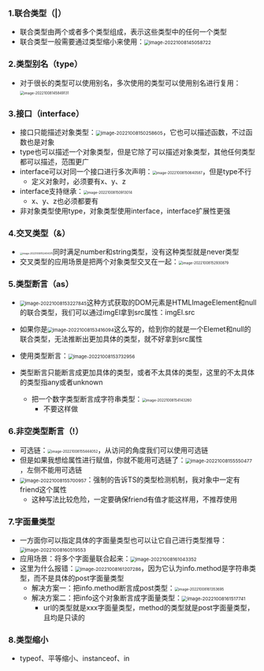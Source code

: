 ### 1.联合类型（|）

- 联合类型由两个或者多个类型组成，表示这些类型中的任何一个类型
- 联合类型一般需要通过类型缩小来使用：<img src="images/image-20221008145058722.png" alt="image-20221008145058722" style="zoom: 67%;" />

### 2.类型别名（type）

- 对于很长的类型可以使用别名，多次使用的类型可以使用别名进行复用：<img src="images/image-20221008145849131.png" alt="image-20221008145849131" style="zoom: 50%;" />

### 3.接口（interface）

- 接口只能描述对象类型：<img src="images/image-20221008150258605.png" alt="image-20221008150258605" style="zoom:67%;" />，它也可以描述函数，不过函数也是对象
- type也可以描述一个对象类型，但是它除了可以描述对象类型，其他任何类型都可以描述，范围更广
- interface可以对同一个接口进行多次声明：<img src="images/image-20221008150640587.png" alt="image-20221008150640587" style="zoom: 50%;" />，但是type不行
  - 定义对象时，必须要有x、y、z
- interface支持继承：<img src="images/image-20221008150913014.png" alt="image-20221008150913014" style="zoom: 50%;" />
  - x、y、z也必须都要有
- 非对象类型使用type，对象类型使用interface，interface扩展性更强

### 4.交叉类型（&）

- <img src="images/image-20221008152404375.png" alt="image-20221008152404375" style="zoom: 33%;" />同时满足number和string类型，没有这种类型就是never类型
- 交叉类型的应用场景是把两个对象类型交叉在一起：<img src="images/image-20221008152930879.png" alt="image-20221008152930879" style="zoom: 50%;" />

### 5.类型断言（as）

- <img src="images/image-20221008153227845.png" alt="image-20221008153227845" style="zoom: 67%;" />这种方式获取的DOM元素是HTMLImageElement和null的联合类型，我们可以通过imgEl拿到src属性：imgEl.src
- 如果你是<img src="images/image-20221008153416094.png" alt="image-20221008153416094" style="zoom:67%;" />这么写的，给到你的就是一个Elemet和null的联合类型，无法推断出更加具体的类型，就不好拿到src属性
- 使用类型断言：<img src="images/image-20221008153732956.png" alt="image-20221008153732956" style="zoom:67%;" />

- 类型断言只能断言成更加具体的类型，或者不太具体的类型，这里的不太具体的类型指any或者unknown
  - 把一个数字类型断言成字符串类型：<img src="images/image-20221008154143260.png" alt="image-20221008154143260" style="zoom: 50%;" />
    - 不要这样做

### 6.非空类型断言（!）

- 可选链：<img src="images/image-20221008155444052.png" alt="image-20221008155444052" style="zoom: 50%;" />，从访问的角度我们可以使用可选链
- 但是如果我想给属性进行赋值，你就不能用可选链了：<img src="images/image-20221008155550477.png" alt="image-20221008155550477" style="zoom:67%;" />，左侧不能用可选链
- <img src="images/image-20221008155700957.png" alt="image-20221008155700957" style="zoom:67%;" />：强制的告诉TS的类型检测机制，我对象中一定有friend这个属性
  - 这种写法比较危险，一定要确保friend有值才能这样用，不推荐使用

### 7.字面量类型

- 一方面你可以指定具体的字面量类型也可以让它自己进行类型推导：<img src="images/image-20221008160519553.png" alt="image-20221008160519553" style="zoom:67%;" />
- 应用场景：将多个字面量联合起来：<img src="images/image-20221008161043352.png" alt="image-20221008161043352" style="zoom: 67%;" />
- 这里为什么报错：<img src="images/image-20221008161207286.png" alt="image-20221008161207286" style="zoom:67%;" />，因为它认为info.method是字符串类型，而不是具体的post字面量类型
  - 解决方案一：把info.method断言成post类型：<img src="images/image-20221008161353695.png" alt="image-20221008161353695" style="zoom:50%;" />
  - 解决方案二：把info这个对象断言成字面量类型：<img src="images/image-20221008161517741.png" alt="image-20221008161517741" style="zoom:67%;" />
    - url的类型就是xxx字面量类型，method的类型就是post字面量类型，且均是只读的

### 8.类型缩小

- typeof、平等缩小、instanceof、in